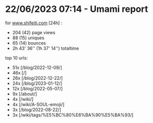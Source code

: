 # 22/06/2023 07:14 - Umami report
for www.shifeiti.com [24h] :

 - 204 (42) page views
 - 88 (15) uniques
 - 65 (14) bounces
 - 2h 43' 36'' (1h 37' 14'') totaltime


top 10 urls:
 - 51x [/blog/2022-12-09/]
 - 46x [/]
 - 26x [/blog/2022-12-22/]
 - 24x [/blog/2023-01-12/]
 - 12x [/blog/2022-05-07/]
 - 9x [/about/]
 - 4x [/wiki/]
 - 4x [/wiki/A-SOUL-emoji/]
 - 3x [/blog/2022-08-22/]
 - 3x [/wiki/tags/%E5%BC%80%E6%BA%90%E5%BA%93/]


